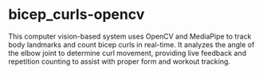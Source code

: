 # bicep_curls-opencv
This computer vision-based system uses OpenCV and MediaPipe to track body landmarks and count bicep curls in real-time. It analyzes the angle of the elbow joint to determine curl movement, providing live feedback and repetition counting to assist with proper form and workout tracking.
